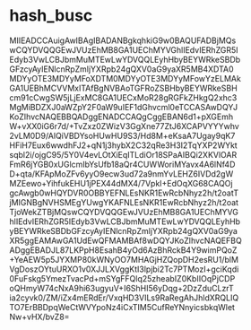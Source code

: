 # hash_busc
MIIEADCCAuigAwIBAgIBADANBgkqhkiG9w0BAQUFADBjMQs
wCQYDVQQGEwJVUzEhMB8GA1UEChMYVGhlIEdvIERhZGR5I
Edyb3VwLCBJbmMuMTEwLwYDVQQLEyhHbyBEYWRkeSBDb
GFzcyAyIENlcnRpZmljYXRpb24gQXV0aG9yaXR5MB4XDTA0
MDYyOTE3MDYyMFoXDTM0MDYyOTE3MDYyMFowYzELMAk
GA1UEBhMCVVMxITAfBgNVBAoTGFRoZSBHbyBEYWRkeSBH
cm91cCwgSW5jLjExMC8GA1UECxMoR28gRGFkZHkgQ2xhc3
MgMiBDZXJ0aWZpY2F0aW9uIEF1dGhvcml0eTCCASAwDQYJ
KoZIhvcNAQEBBQADggENADCCAQgCggEBAN6d1+pXGEmh
W+vXX0iG6r7d/+TvZxz0ZWizV3GgXne77ZtJ6XCAPVYYYwhv
2vLM0D9/AlQiVBDYsoHUwHU9S3/Hd8M+eKsaA7Ugay9qK7
HFiH7Eux6wwdhFJ2+qN1j3hybX2C32qRe3H3I2TqYXP2WYkt
sqbl2i/ojgC95/5Y0V4evLOtXiEqITLdiOr18SPaAIBQi2XKVlOAR
FmR6jYGB0xUGlcmIbYsUfb18aQr4CUWWoriMYavx4A6lNf4D
D+qta/KFApMoZFv6yyO9ecw3ud72a9nmYvLEHZ6IVDd2gW
MZEewo+YihfukEHU1jPEX44dMX4/7VpkI+EdOqXG68CAQOj
gcAwgb0wHQYDVR0OBBYEFNLEsNKR1EwRcbNhyz2h/t2oatT
jMIGNBgNVHSMEgYUwgYKAFNLEsNKR1EwRcbNhyz2h/t2oat
TjoWekZTBjMQswCQYDVQQGEwJVUzEhMB8GA1UEChMYVG
hlIEdvIERhZGR5IEdyb3VwLCBJbmMuMTEwLwYDVQQLEyhHb
yBEYWRkeSBDbGFzcyAyIENlcnRpZmljYXRpb24gQXV0aG9ya
XR5ggEAMAwGA1UdEwQFMAMBAf8wDQYJKoZIhvcNAQEFBQ
ADggEBADJL87LKPpH8EsahB4yOd6AzBhRckB4Y9wimPQoZ
+YeAEW5p5JYXMP80kWNyOO7MHAGjHZQopDH2esRU1/blM
VgDoszOYtuURXO1v0XJJLXVggKtI3lpjbi2Tc7PTMozI+gciKqdi
0FuFskg5YmezTvacPd+mSYgFFQlq25zheabIZ0KbIIOqPjCDP
oQHmyW74cNxA9hi63ugyuV+I6ShHI56yDqg+2DzZduCLzrT
ia2cyvk0/ZM/iZx4mERdEr/VxqHD3VILs9RaRegAhJhldXRQLIQ
TO7ErBBDpqWeCtWVYpoNz4iCxTIM5CufReYNnyicsbkqWlet
Nw+vHX/bvZ8=
